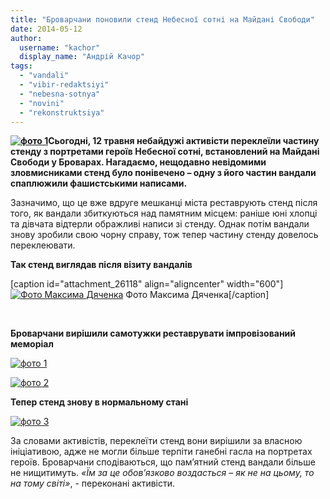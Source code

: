 ```yaml
---
title: "Броварчани поновили стенд Небесної сотні на Майдані Свободи"
date: 2014-05-12
author: 
  username: "kachor"
  display_name: "Андрій Качор"
tags: 
  - "vandali"
  - "vibir-redaktsiyi"
  - "nebesna-sotnya"
  - "novini"
  - "rekonstruktsiya"
---
```


**[![фото 1](https://mpz.brovary.org/wp-content/uploads/2014/05/foto-1.jpg)](https://mpz.brovary.org/wp-content/uploads/2014/05/foto-1.jpg)Сьогодні, 12 травня небайдужі активісти переклеїли частину стенду з портретами героїв Небесної сотні, встановлений на Майдані Свободи у Броварах. Нагадаємо, нещодавно невідомими зловмисниками стенд було понівечено – одну з його частин вандали спаплюжили фашистськими написами.**

Зазначимо, що це вже вдруге мешканці міста реставрують стенд після того, як вандали збиткуються над памятним місцем: раніше юні хлопці та дівчата відтерли ображливі написи зі стенду. Однак потім вандали знову зробили свою чорну справу, тож тепер частину стенду довелось переклеювати.

**Так стенд виглядав після візиту вандалів**

\[caption id="attachment\_26118" align="aligncenter" width="600"\][![Фото Максима Дяченка](https://mpz.brovary.org/wp-content/uploads/2014/05/10300896_497074473753915_8584365826562082096_n1.jpg)](https://mpz.brovary.org/wp-content/uploads/2014/05/10300896_497074473753915_8584365826562082096_n1.jpg) Фото Максима Дяченка\[/caption\]

 

**Броварчани вирішили самотужки реставрувати імпровізований меморіал** 

[![фото 1](https://mpz.brovary.org/wp-content/uploads/2014/05/foto-11.jpg)](https://mpz.brovary.org/wp-content/uploads/2014/05/foto-11.jpg)

[![фото 2](https://mpz.brovary.org/wp-content/uploads/2014/05/foto-2.jpg)](https://mpz.brovary.org/wp-content/uploads/2014/05/foto-2.jpg)

**Тепер стенд знову в нормальному стані**

[![фото 3](https://mpz.brovary.org/wp-content/uploads/2014/05/foto-3.jpg)](https://mpz.brovary.org/wp-content/uploads/2014/05/foto-3.jpg)

За словами активістів, переклеїти стенд вони вирішили за власною ініціативою, адже не могли більше терпіти ганебні гасла на портретах героїв. Броварчани сподіваються, що пам’ятний стенд вандали більше не нищитимуть. _«Їм за це обов’язково воздасться – як не на цьому, то на тому світі»_, - переконані активісти.
